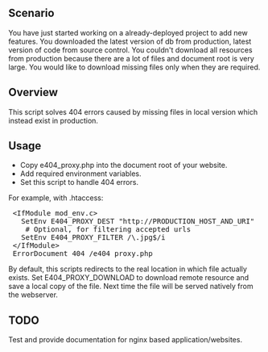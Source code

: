 ## Scenario
You have just started working on a already-deployed project to add new features.
You downloaded the latest version of db from production, latest version of code from source control. You couldn't download all resources from production because there are a lot of files and document root is very large.
You would like to download missing files only when they are required. 

## Overview
This script solves 404 errors caused by missing files in local version which instead exist in production.

## Usage
* Copy e404_proxy.php into the document root of your website.
* Add required environment variables.
* Set this script to handle 404 errors.

For example, with .htaccess:
<pre>
 &lt;IfModule mod_env.c&gt;
   SetEnv E404_PROXY_DEST "http://PRODUCTION_HOST_AND_URI"
    # Optional, for filtering accepted urls
   SetEnv E404_PROXY_FILTER /\.jpg$/i
 &lt;/IfModule&gt;
 ErrorDocument 404 /e404_proxy.php
</pre>

By default, this scripts redirects to the real location in which file actually exists. Set E404_PROXY_DOWNLOAD to download remote resource and save a local copy of the file. Next time the file will be served natively from the webserver.

## TODO
Test and provide documentation for nginx based application/websites.